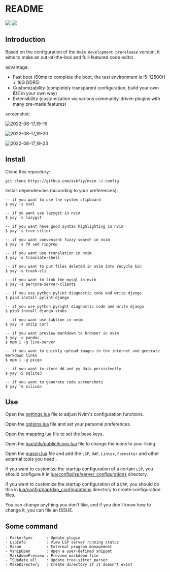 # README

![](https://img.shields.io/badge/neovim-0.8-green?style=plastic&logo=Neovim) ![](https://img.shields.io/badge/Lua-Jit-green?style=plastic&logo=Lua)

## Introduction

Based on the configuration of the `Nvim development prerelease` version, it aims to make an out-of-the-box and full-featured code editor.

advantage:

- Fast boot (60ms to complete the boot, the test environment is i5-12500H + 16G DDR5)
- Customizability (completely transparent configuration, build your own IDE in your own way)
- Extensibility (customization via various community-driven plugins with many pre-made features)

screenshot:

![2022-08-17_19-16](https://user-images.githubusercontent.com/81478335/185186186-eca55520-ab6e-4fd0-963f-45276e94eba2.png)

![2022-08-17_19-20](https://user-images.githubusercontent.com/81478335/185186222-50ed0c6f-3eba-4d1c-9b03-c08919e77734.png)

![2022-08-17_19-23](https://user-images.githubusercontent.com/81478335/185186232-3465dce9-e4f5-42e8-a9ad-005d8f92f86b.png)

## Install

Clone this repository:

```
git clone https://github.com/askfiy/nvim ~/.config
```

Install dependencies (according to your preferences):

```
-- if you want to use the system clipboard
$ yay -s xsel

-- if yo want use lazygit in nvim
$ yay -s lazygit

-- if you want have good syntax highlighting in nvim
$ yay -s tree-sitter

-- if you want convenient fuzzy search in nvim
$ yay -s fd sed ripgrep

-- if you want use translation in nvim
$ yay -s translate-shell

-- if you want to put files deleted in nvim into recycle bin
$ yay -s trash-cli

-- if you want to link the mysql in nvim
$ yay -s percona-server-clients

-- if you use python pylint diagnostic code and write django
$ pip3 install pylint-django

-- if you use python pyright diagnostic code and write django
$ pip3 install django-stubs

-- if you want use tabline in nvim
$ yay -s unzip curl

-- if you want preview markdown to browser in nvim
$ yay -s pandoc
$ npm i -g live-server

-- if you want to quickly upload images to the internet and generate markdown links
$ npm i -g picgo

-- if you want to store dd and yy data persistently
$ yay -S sqlite3

-- if you want to generate code screenshots
$ yay -S silicon
```

## Use

Open the [settings.lua](./lua/core/setting.lua) file to adjust Nvim's configuration functions.

Open the [options.lua](./lua/core/options.lua) file and set your personal preferences.

Open the [mapping.lua](./lua/core/mapping.lua) file to set the base keys.

Open the [lua/utils/public/icons.lua](./lua/utils/public/icons.lua) file to change the icons to your liking.

Open the [mason.lua](./lua/config/basic/mason.lua) file and add the `LSP`, `DAP`, `Linter`, `Formatter` and other external tools you need .

If you want to customize the startup configuration of a certain `LSP`, you should configure it in [lua/config/lsp/server_configurations](./lua/config/lsp/server_configurations) directory.

If you want to customize the startup configuration of a `DAP`, you should do this in [lua/config/dap/dap_configurations](./lua/config/dap/dap_configurations) directory to create configuration files.

You can change anything you don't like, and if you don't know how to change it, you can file an ISSUE.

## Some command

```
- PackerSync      : Update plugin
- LspInfo         : View LSP server running status
- Mason           : External program management
- VsnipOpen       : Open a user-defined snippet
- MarkdownPreview : Preview markdown file
- TSUpdate all    : Update tree-sitter parser
- MakeDirectory   : Create directory if it doesn't exist
```
